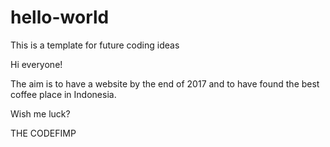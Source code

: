 # hello-world
This is a template for future coding ideas

Hi everyone!

The aim is to have a website by the end of 2017 and to have found the best coffee place in Indonesia.

Wish me luck?

THE CODEFIMP
